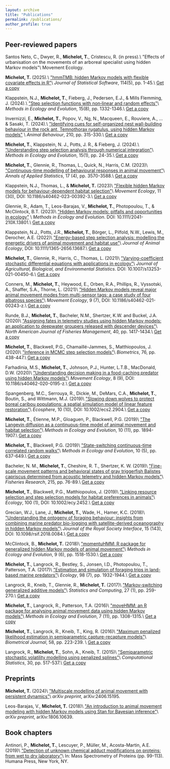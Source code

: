 ```yaml
---
layout: archive
title: "Publications"
permalink: /publications/
author_profile: true
---
```


## Peer-reviewed papers

Santos Neto, C., Dwyer, R., **Michelot, T.**, Cristescu, R. (in press).\\
"Effects of urbanisation on the movements of an arboreal specialist using hidden Markov models"\\
Movement Ecology.

**Michelot, T.** (2025).\\
["hmmTMB: hidden Markov models with flexible covariate effects in R"](https://doi.org/10.18637/jss.v114.i05)\\
_Journal of Statistical Software_, 114(5), pp. 1-45.\\
[Get a copy](https://theomichelot.github.io/files/2025_Michelot_JSS.pdf)

Klappstein, N.J., **Michelot, T.**, Fieberg, J., Pedersen, E.J., & Mills Flemming, J. (2024).\\
["Step selection functions with non‐linear and random effects"](https://doi.org/10.1111/2041-210X.14367)\\
_Methods in Ecology and Evolution_, 15(8), pp. 1332-1346.\\
[Get a copy](https://theomichelot.github.io/files/2024_Klappstein_MEE.pdf)

Invernizzi, E., **Michelot, T.**, Popov, V., Ng, N., Macqueen, E., Rouviere, A., ... & Sasaki, T. (2024).\\
["Identifying cues for self-organized nest wall-building behaviour in the rock ant, Temnothorax rugatulus, using hidden Markov models"](https://doi.org/10.1016/j.anbehav.2024.01.008) \\
_Animal Behaviour_, 210, pp. 315-330.\\
[Get a copy](https://theomichelot.github.io/files/2024_Invernizzi_AnimalBehaviour.pdf)

**Michelot, T.**, Klappstein, N. J., Potts, J. R., & Fieberg, J. (2024).\\
["Understanding step selection analysis through numerical integration"](https://doi.org/10.1111/2041-210X.14248)\\
_Methods in Ecology and Evolution_, 15(1), pp. 24-35.\\
[Get a copy](https://theomichelot.github.io/files/2024_Michelot_MEE.pdf)

**Michelot, T.**, Glennie, R., Thomas, L., Quick, N., Harris, C.M. (2023)\\
["Continuous-time modelling of behavioural responses in animal movement"](https://projecteuclid.org/journals/annals-of-applied-statistics/volume-17/issue-4/Continuous-time-modelling-of-behavioural-responses-in-animal-movement/10.1214/23-AOAS1776.short)\\
_Annals of Applied Statistics_, 17 (4), pp. 3570-3588.\\
[Get a copy](https://theomichelot.github.io/files/2023_AOAS_SDE_BRS.pdf)

Klappstein, N.J., Thomas, L., & **Michelot, T.** (2023)\\
["Flexible hidden Markov models for behaviour-dependent habitat selection"](https://link.springer.com/article/10.1186/s40462-023-00392-3)\\
_Movement Ecology_, 11 (30), DOI: 10.1186/s40462-023-00392-3.\\
[Get a copy](https://theomichelot.github.io/files/2023_Klappstein_MoveEco.pdf)

Glennie, R., Adam, T., Leos-Barajas, V., **Michelot, T.**, Photopoulou, T., & McClintock, B.T. (2023)\\
["Hidden Markov models: pitfalls and opportunities in ecology"](https://besjournals.onlinelibrary.wiley.com/doi/10.1111/2041-210X.13801) \\
_Methods in Ecology and Evolution_. DOI: 10.1111/2041-210X.13801.\\
[Get a copy](https://theomichelot.github.io/files/2023_Glennie_MEE.pdf)

Klappstein, N.J., Potts, J.R., **Michelot, T.**, Börger, L., Pilfold, N.W., Lewis, M., Derocher, A.E. (2022)\\
["Energy-based step selection analysis: modelling the energetic drivers of animal movement and habitat use"](https://besjournals.onlinelibrary.wiley.com/doi/abs/10.1111/1365-2656.13687)\\
_Journal of Animal Ecology_, DOI: 10.1111/1365-2656.13687.\\
[Get a copy](https://theomichelot.github.io/files/2022_Klappstein_JAE.pdf)

**Michelot, T.**, Glennie, R., Harris, C., Thomas, L. (2021)\\
["Varying-coefficient stochastic differential equations with applications in ecology"](https://link.springer.com/article/10.1007%2Fs13253-021-00450-6)\\
_Journal of Agricultural, Biological, and Environmental Statistics_. DOI: 10.1007/s13253-021-00450-6.\\
[Get a copy](https://theomichelot.github.io/files/2021_JABES_Varying-Coefficient-SDEs.pdf)

Conners, M., **Michelot, T.**, Heywood, E., Orben, R.A., Phillips, R., Vyssotski, A., Shaffer, S.A., Thorne, L. (2021)\\
["Hidden Markov models reveal major animal movement modes from multi-sensor tags: a case study of four albatross species"](https://movementecologyjournal.biomedcentral.com/articles/10.1186/s40462-021-00243-z)\\
_Movement Ecology_, 9 (7), DOI: 10.1186/s40462-021-00243-z.\\
[Get a copy](https://theomichelot.github.io/files/2021_Conners_MoveEco.pdf)

Runde, B.J., **Michelot, T.**, Bacheler, N.M., Shertzer, K.W. and Buckel, J.A. (2020)\\
["Assigning fates in telemetry studies using hidden Markov models: an application to deepwater groupers released with descender devices"](https://afspubs.onlinelibrary.wiley.com/doi/abs/10.1002/nafm.10504)\\
_North American Journal of Fisheries Management_, 40, pp. 1417-1434.\\
[Get a copy](https://theomichelot.github.io/files/2020_Runde_NAJFN.pdf)

**Michelot, T.**, Blackwell, P.G., Chamaill&eacute;-Jammes, S., Matthiopoulos, J. (2020)\\
["Inference in MCMC step selection models"](https://onlinelibrary.wiley.com/doi/abs/10.1111/biom.13170)\\
_Biometrics_, 76, pp. 438-447.\\
[Get a copy](https://theomichelot.github.io/files/2020_Biometrics_MCMC_SSF.pdf)

Farhadinia, M.S., **Michelot, T.**, Johnson, P.J., Hunter, L.T.B., MacDonald, D.W. (2020)\\
["Understanding decision making in a food-caching predator using hidden Markov models"](https://movementecologyjournal.biomedcentral.com/articles/10.1186/s40462-020-0195-z)\\
_Movement Ecology_, 8 (9), DOI: 10.1186/s40462-020-0195-z.\\
[Get a copy](https://theomichelot.github.io/files/2020_Farhadinia_MoveEco.pdf)

Spangenberg, M.C., Serrouya, R., Dickie, M., DeMars, C.A., **Michelot, T.**, Boutin, S., and Wittmann, M.J. (2019)\\
["Slowing down wolves to protect boreal caribou populations: a spatial simulation model of linear feature restoration"](https://esajournals.onlinelibrary.wiley.com/doi/full/10.1002/ecs2.2904)\\
_Ecosphere_,  10 (10), DOI: 10.1002/ecs2.2904.\\
[Get a copy](https://theomichelot.github.io/files/2019_Spangenberg_Ecosphere.pdf)

**Michelot, T.**, &Eacute;tienne, M.P., Gloaguen, P., Blackwell, P.G. (2019)\\
["The Langevin diffusion as a continuous-time model of animal movement and habitat selection"](https://besjournals.onlinelibrary.wiley.com/doi/abs/10.1111/2041-210X.13275)\\
_Methods in Ecology and Evolution_, 10 (11), pp. 1894-1907.\\
[Get a copy](https://theomichelot.github.io/files/2019_MEE_Langevin.pdf)

**Michelot, T.**, Blackwell, P.G. (2019)\\
["State-switching continuous-time correlated random walks"](https://besjournals.onlinelibrary.wiley.com/doi/full/10.1111/2041-210X.13154)\\
_Methods in Ecology and Evolution_, 10 (5), pp. 637-649.\\
[Get a copy](https://theomichelot.github.io/files/2019_MEE_CTCRW.pdf)

Bacheler, N. M., **Michelot, T.**, Cheshire, R. T., Shertzer, K. W. (2019)\\
["Fine-scale movement patterns and behavioral states of gray triggerfish Balistes capriscus determined from acoustic telemetry and hidden Markov models"](https://www.sciencedirect.com/science/article/pii/S0165783619300578)\\
_Fisheries Research_, 215, pp. 76-89.\\
[Get a copy](https://theomichelot.github.io/files/2019_Bacheler_FishRes.pdf)

**Michelot, T.**, Blackwell, P.G., Matthiopoulos, J. (2019)\\
["Linking resource selection and step selection models for habitat preferences in animals"](https://esajournals.onlinelibrary.wiley.com/doi/abstract/10.1002/ecy.2452)\\
_Ecology_, 100 (1), DOI: 10.1002/ecy.2452.\\
[Get a copy](https://theomichelot.github.io/files/2019_Ecology_MCMC_SSF.pdf)
	
Grecian, W.J., Lane, J., **Michelot, T.**, Wade, H., Hamer, K.C. (2018)\\
["Understanding the ontogeny of foraging behaviour: insights from combining marine predator bio-logging with satellite-derived oceanography in hidden Markov models"](http://rsif.royalsocietypublishing.org/content/15/143/20180084)\\
_Journal of the Royal Society Interface_, 15 (143), DOI: 10.1098/rsif.2018.0084.\\
[Get a copy](https://theomichelot.github.io/files/2018_Grecian_JRSI.pdf)

McClintock, B., **Michelot, T.** (2018)\\
["momentuHMM: R package for generalized hidden Markov models of animal movement"](http://onlinelibrary.wiley.com/doi/10.1111/2041-210X.12995/abstract)\\
_Methods in Ecology and Evolution_, 9 (6), pp. 1518-1530.\\
[Get a copy](https://theomichelot.github.io/files/2018_McClintock_MEE.pdf)

**Michelot, T.**, Langrock, R., Bestley, S., Jonsen, I.D., Photopoulou, T., Patterson, T.A. (2017)\\
["Estimation and simulation of foraging trips in land-based marine predators"](http://onlinelibrary.wiley.com/doi/10.1002/ecy.1880/abstract)\\
_Ecology_, 98 (7), pp. 1932-1944.\\
[Get a copy](https://theomichelot.github.io/files/2017_Ecology_CPFs.pdf)

Langrock, R., Kneib, T., Glennie, R., **Michelot, T.** (2017)\\
["Markov-switching generalized additive models"](http://link.springer.com/article/10.1007/s11222-015-9620-3)\\
_Statistics and Computing_, 27 (1), pp. 259-270.\\
[Get a copy](https://theomichelot.github.io/files/2017_Langrock_StatComp.pdf)

**Michelot, T.**, Langrock, R., Patterson, T.A. (2016)\\
["moveHMM: an R package for analysing animal movement data using hidden Markov models"](http://onlinelibrary.wiley.com/doi/10.1111/2041-210X.12578/abstract)\\
_Methods in Ecology and Evolution_, 7 (11), pp. 1308-1315.\\
[Get a copy](https://theomichelot.github.io/files/2016_MEE_moveHMM.pdf)

**Michelot, T.**, Langrock, R., Kneib, T., King, R. (2016)\\
["Maximum penalized likelihood estimation in semiparametric capture-recapture models"](http://onlinelibrary.wiley.com/doi/10.1002/bimj.201400222/abstract)\\
_Biometrical Journal_, 58, pp. 223-239. \\
[Get a copy](https://theomichelot.github.io/files/2016_BiomJour_cap_recap.pdf)

Langrock, R., **Michelot, T.**, Sohn, A., Kneib, T. (2015)\\
["Semiparametric stochastic volatility modelling using penalized splines"](http://link.springer.com/article/10.1007/s00180-014-0547-5)\\
_Computational Statistics_, 30, pp. 517-537.\\
[Get a copy](https://theomichelot.github.io/files/2015_Langrock_CompStats.pdf)

## Preprints

**Michelot, T.** (2024)\\
["Multiscale modelling of animal movement with persistent dynamics"](https://arxiv.org/abs/2406.15195)\\
_arXiv preprint_, arXiv:2406.15195.

Leos-Barajas, V., **Michelot, T.** (2018)\\
["An introduction to animal movement modeling with hidden Markov models using Stan for Bayesian inference"](https://arxiv.org/abs/1806.10639)\\
_arXiv preprint_, arXiv:1806.10639.

## Book chapters

Antinori, P., **Michelot, T.**, Lescuyer, P., Müller, M., Acosta-Martin, A.E. (2019)\\
["Detection of unknown chemical adduct modifications on proteins: from wet to dry laboratory"](https://link.springer.com/protocol/10.1007/978-1-4939-9232-4_8)\\
In: Mass Spectrometry of Proteins (pp. 99-113). Humana Press, New York, NY.

<!-- {% include base_path %} -->

<!-- {% for post in site.publications reversed %} -->
<!--   {% include archive-single.html %} -->
<!-- {% endfor %} -->

